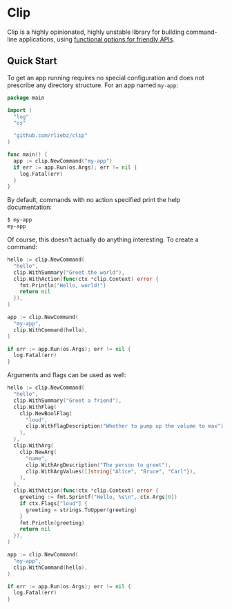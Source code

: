# Clip

Clip is a highly opinionated, highly unstable library for building command-line
applications, using [functional options for friendly APIs][functional].

## Quick Start

To get an app running requires no special configuration and does not prescribe
any directory structure. For an app named `my-app`:

```go
package main

import (
  "log"
  "os"

  "github.com/rliebz/clip"
)

func main() {
  app := clip.NewCommand("my-app")
  if err := app.Run(os.Args); err != nil {
    log.Fatal(err)
  }
}
```

By default, commands with no action specified print the help documentation:

```bash
$ my-app
my-app
```

Of course, this doesn't actually do anything interesting. To create a command:

```go
hello := clip.NewCommand(
  "hello",
  clip.WithSummary("Greet the world"),
  clip.WithAction(func(ctx *clip.Context) error {
    fmt.Println("Hello, world!")
    return nil
  }),
)

app := clip.NewCommand(
  "my-app",
  clip.WithCommand(hello),
)

if err := app.Run(os.Args); err != nil {
  log.Fatal(err)
}
```

Arguments and flags can be used as well:

```go
hello := clip.NewCommand(
  "hello",
  clip.WithSummary("Greet a friend"),
  clip.WithFlag(
    clip.NewBoolFlag(
      "loud",
      clip.WithFlagDescription("Whether to pump up the volume to max"),
    ),
  ),
  clip.WithArg(
    clip.NewArg(
      "name",
      clip.WithArgDescription("The person to greet"),
      clip.WithArgValues([]string{"Alice", "Bruce", "Carl"}),
    ),
  ),
  clip.WithAction(func(ctx *clip.Context) error {
    greeting := fmt.Sprintf("Hello, %s\n", ctx.Args[0])
    if ctx.Flags["loud"] {
      greeting = strings.ToUpper(greeting)
    }
    fmt.Println(greeting)
    return nil
  }),
)

app := clip.NewCommand(
  "my-app",
  clip.WithCommand(hello),
)

if err := app.Run(os.Args); err != nil {
  log.Fatal(err)
}
```


[functional]: https://dave.cheney.net/2014/10/17/functional-options-for-friendly-apis
